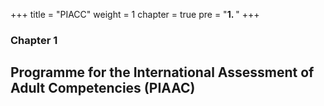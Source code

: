 +++
title = "PIACC"
weight = 1
chapter = true
pre = "<b>1. </b>"
+++

### Chapter 1

## Programme for the International Assessment of Adult Competencies (PIAAC)

